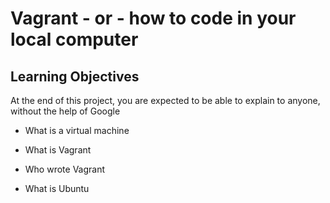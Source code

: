 # Vagrant - or - how to code in your local computer

## Learning Objectives

At the end of this project, you are expected to be able to explain to anyone, without the help of Google
* What is a virtual machine

* What is Vagrant

* Who wrote Vagrant

* What is Ubuntu
